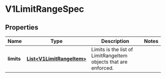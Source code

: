 

# V1LimitRangeSpec

## Properties

Name | Type | Description | Notes
------------ | ------------- | ------------- | -------------
**limits** | [**List&lt;V1LimitRangeItem&gt;**](V1LimitRangeItem.md) | Limits is the list of LimitRangeItem objects that are enforced. | 



